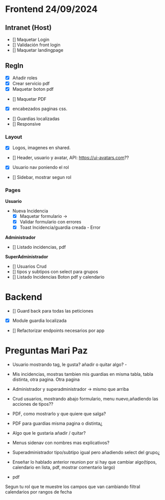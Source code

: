 # Frontend 24/09/2024

## Intranet (Host)

- [] Maquetar Login
- [] Validación front login
- [] Maquetar landingpage

## RegIn
- [x] Añadir roles
- [x] Crear servicio pdf
- [x] Maquetar boton pdf 
- [] Maquetar PDF    
- [x] encabezados paginas css.
- [] Guardias localizadas
- [] Responsive

### Layout
- [x] Logos, imagenes en shared.
- [] Header, usuario y avatar, API: <https://ui-avatars.com>??
- [x] Usuario nav poniendo el rol
- [] Sidebar, mostrar segun rol

### Pages
**Usuario**
- Nueva Incidencia 
    - [x] Maquetar formulario ->
    - [x] Validar formulario con errores
    - [x] Toast Incidencia/guardia creada - Error

**Administrador**
- [] Listado incidencias, pdf

**SuperAdministrador**
- [] Usuarios Crud
- [] tipos y subtipos con select para grupos
- [] Listado Incidencias Boton pdf y calendario


# Backend

- [] Guard back para todas las peticiones
- [x] Module guardia localizada
- [] Refactorizar endpoints necesarios por app



# Preguntas Mari Paz
- Usuario mostrando tag, le gusta? añadir o quitar algo? -
- Mis incidencias, mostras tambien mis guardias en misma tabla, tabla distinta, otra pagina.
 Otra pagina
- Administrador y superadministrador -> mismo que arriba
- Crud usuarios, mostrando abajo formulario, menu nuevo,añadiendo las acciones de tipos??
- PDF, como mostrarlo y que quiere que salga? 
- PDF para guardias misma pagina o distinta¿
- Algo que le gustaria añadir / quitar?
- Menus sidenav con nombres mas explicativos?
- Superadministrador tipo/subtipo igual pero añadiendo select del grupo¿

- Enseñar lo hablado anterior reunion por si hay que cambiar algo(tipos, calendario en lista, pdf, mostrar comentario largo)

- pdf 


Segun tu rol que te muestre los campos que van cambiando
filtral calendarios por rangos de fecha